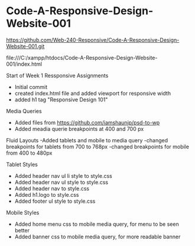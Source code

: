 # Code-A-Responsive-Design-Website-001

https://github.com/Web-240-Responsive/Code-A-Responsive-Design-Website-001.git

file:///C:/xampp/htdocs/Code-A-Responsive-Design-Website-001/index.html

Start of Week 1 Ressponsive Assignments
- Initial commit
- created index.html file and added viewport for responsive width
- added h1 tag "Responsive Design 101"

Media Queries
- Added files from https://github.com/iamshaunjp/psd-to-wp
- Added meadia querie breakpoints at 400 and 700 px

Fluid Layouts
-Added tablets and mobile to media query
-changed breakpoints for tablets from 700 to 768px
-changed breakpoints for mobile from 400 to 480px

Tablet Styles
- Added header nav ul li style to style.css
- Added header nav ul style to style.css
- Added header nav to style.css
- Added h1.logo to style.css
- Added footer ul style to style.css

Mobile Styles
- Added home menu css to mobile media query, for menu to be seen better
- Added banner css to mobile media query, for more readable banner

